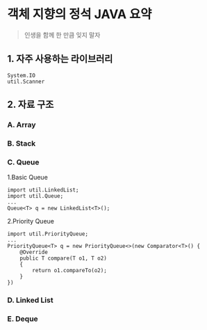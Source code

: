 # 객체 지향의 정석 JAVA 요약
> 인생을 함께 한 만큼 잊지 말자

## 1. 자주 사용하는 라이브러리
    System.IO
    util.Scanner

## 2. 자료 구조
### A. Array

### B. Stack

### C. Queue
1.Basic Queue

    import util.LinkedList;
    import util.Queue;
    ...
    Queue<T> q = new LinkedList<T>();

2.Priority Queue

    import util.PriorityQueue;
    ...
    PriorityQueue<T> q = new PriorityQueue<>(new Comparator<T>() {
        @Override
        public T compare(T o1, T o2)
        {
            return o1.compareTo(o2);
        } 
    })

### D. Linked List

### E. Deque
